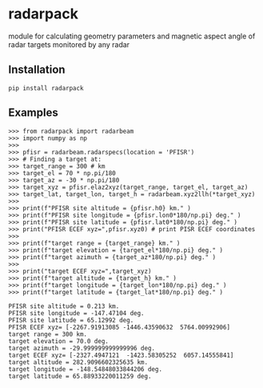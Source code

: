 # radarpack
module for calculating geometry parameters and magnetic aspect angle of radar targets monitored by any radar

Installation
------------

    pip install radarpack

Examples
--------

    >>> from radarpack import radarbeam
    >>> import numpy as np
    >>> 
    >>> pfisr = radarbeam.radarspecs(location = 'PFISR')
    >>> # Finding a target at:
    >>> target_range = 300 # km
    >>> target_el = 70 * np.pi/180
    >>> target_az = -30 * np.pi/180
    >>> target_xyz = pfisr.elaz2xyz(target_range, target_el, target_az)
    >>> target_lat, target_lon, target_h = radarbeam.xyz2llh(*target_xyz)
    >>> 
    >>> print(f"PFISR site altitude = {pfisr.h0} km." )
    >>> print(f"PFISR site longitude = {pfisr.lon0*180/np.pi} deg." )
    >>> print(f"PFISR site latitude = {pfisr.lat0*180/np.pi} deg." )
    >>> print("PFISR ECEF xyz=",pfisr.xyz0) # print PISR ECEF coordinates 
    >>> 
    >>> print(f"target range = {target_range} km." )
    >>> print(f"target elevation = {target_el*180/np.pi} deg." )
    >>> print(f"target azimuth = {target_az*180/np.pi} deg." )
    >>> 
    >>> print("target ECEF xyz=",target_xyz)
    >>> print(f"target altitude = {target_h} km." )
    >>> print(f"target longitude = {target_lon*180/np.pi} deg." )
    >>> print(f"target latitude = {target_lat*180/np.pi} deg." )
    
    PFISR site altitude = 0.213 km.
    PFISR site longitude = -147.47104 deg.
    PFISR site latitude = 65.12992 deg.
    PFISR ECEF xyz= [-2267.91913085 -1446.43590632  5764.00992906]
    target range = 300 km.
    target elevation = 70.0 deg.
    target azimuth = -29.999999999999996 deg.
    target ECEF xyz= [-2327.4947121  -1423.58305252  6057.14555841]
    target altitude = 282.9096602325635 km.
    target longitude = -148.54848033844206 deg.
    target latitude = 65.88933220011259 deg.

